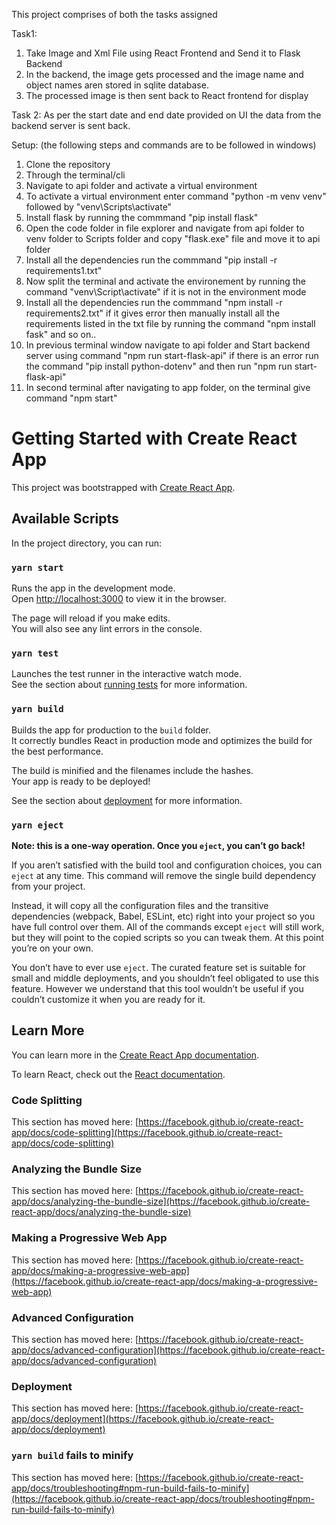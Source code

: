 This project comprises of both the tasks assigned

Task1:
1. Take Image and Xml File using React Frontend and Send it to Flask Backend
2. In the backend, the image gets processed and the image name and object names aren
stored in sqlite database.
3. The processed image is then sent back to React frontend for display

Task 2:
As per the start date and end date provided on UI
the data from the backend server is sent back.


Setup: (the following steps and commands are to be followed in windows)
1. Clone the repository
2. Through the terminal/cli
3. Navigate to api folder and activate a virtual environment 
4. To activate a virtual environment enter command "python -m venv venv" followed by "venv\Scripts\activate"
5. Install flask by running the commmand "pip install flask"
6. Open the code folder in file explorer and navigate from api folder to venv folder to Scripts folder and copy "flask.exe" file and move it to api folder
7. Install all the dependencies run the commmand "pip install -r requirements1.txt"
8. Now split the terminal and activate the environement by running the command "venv\Script\activate" if it is not in the environment mode
9. Install all the dependencies run the commmand "npm install -r requirements2.txt" if it gives error then manually install all the requirements listed in the txt file by running the command "npm install fask" and so on..
10. In previous terminal window navigate to api folder and Start backend server using command "npm run start-flask-api" if there is an error run the command "pip install python-dotenv" and then run "npm run start-flask-api"
11. In second terminal after navigating to app folder, on the terminal give command "npm start"





# Getting Started with Create React App

This project was bootstrapped with [Create React App](https://github.com/facebook/create-react-app).

## Available Scripts

In the project directory, you can run:

### `yarn start`

Runs the app in the development mode.\
Open [http://localhost:3000](http://localhost:3000) to view it in the browser.

The page will reload if you make edits.\
You will also see any lint errors in the console.

### `yarn test`

Launches the test runner in the interactive watch mode.\
See the section about [running tests](https://facebook.github.io/create-react-app/docs/running-tests) for more information.

### `yarn build`

Builds the app for production to the `build` folder.\
It correctly bundles React in production mode and optimizes the build for the best performance.

The build is minified and the filenames include the hashes.\
Your app is ready to be deployed!

See the section about [deployment](https://facebook.github.io/create-react-app/docs/deployment) for more information.

### `yarn eject`

**Note: this is a one-way operation. Once you `eject`, you can’t go back!**

If you aren’t satisfied with the build tool and configuration choices, you can `eject` at any time. This command will remove the single build dependency from your project.

Instead, it will copy all the configuration files and the transitive dependencies (webpack, Babel, ESLint, etc) right into your project so you have full control over them. All of the commands except `eject` will still work, but they will point to the copied scripts so you can tweak them. At this point you’re on your own.

You don’t have to ever use `eject`. The curated feature set is suitable for small and middle deployments, and you shouldn’t feel obligated to use this feature. However we understand that this tool wouldn’t be useful if you couldn’t customize it when you are ready for it.

## Learn More

You can learn more in the [Create React App documentation](https://facebook.github.io/create-react-app/docs/getting-started).

To learn React, check out the [React documentation](https://reactjs.org/).

### Code Splitting

This section has moved here: [https://facebook.github.io/create-react-app/docs/code-splitting](https://facebook.github.io/create-react-app/docs/code-splitting)

### Analyzing the Bundle Size

This section has moved here: [https://facebook.github.io/create-react-app/docs/analyzing-the-bundle-size](https://facebook.github.io/create-react-app/docs/analyzing-the-bundle-size)

### Making a Progressive Web App

This section has moved here: [https://facebook.github.io/create-react-app/docs/making-a-progressive-web-app](https://facebook.github.io/create-react-app/docs/making-a-progressive-web-app)

### Advanced Configuration

This section has moved here: [https://facebook.github.io/create-react-app/docs/advanced-configuration](https://facebook.github.io/create-react-app/docs/advanced-configuration)

### Deployment

This section has moved here: [https://facebook.github.io/create-react-app/docs/deployment](https://facebook.github.io/create-react-app/docs/deployment)

### `yarn build` fails to minify

This section has moved here: [https://facebook.github.io/create-react-app/docs/troubleshooting#npm-run-build-fails-to-minify](https://facebook.github.io/create-react-app/docs/troubleshooting#npm-run-build-fails-to-minify)
